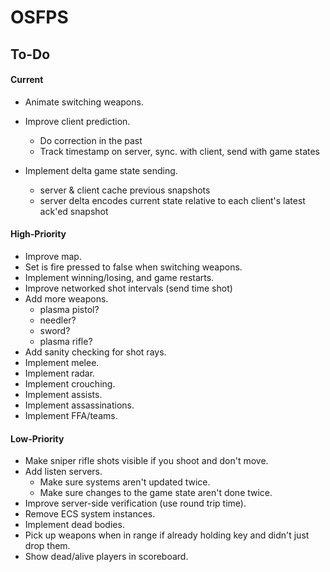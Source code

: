 # OSFPS

## To-Do

#### Current

* Animate switching weapons.



* Improve client prediction.
  * Do correction in the past
  * Track timestamp on server, sync. with client, send with game states



* Implement delta game state sending.
  - server & client cache previous snapshots
  - server delta encodes current state relative to each client's latest ack'ed snapshot

#### High-Priority

* Improve map.
* Set is fire pressed to false when switching weapons.
* Implement winning/losing, and game restarts.
* Improve networked shot intervals (send time shot)
* Add more weapons.
  - plasma pistol?
  - needler?
  - sword?
  - plasma rifle?
* Add sanity checking for shot rays.
* Implement melee.
* Implement radar.
* Implement crouching.
* Implement assists.
* Implement assassinations.
* Implement FFA/teams.

#### Low-Priority

* Make sniper rifle shots visible if you shoot and don't move.
* Add listen servers.
  * Make sure systems aren't updated twice.
  * Make sure changes to the game state aren't done twice.
* Improve server-side verification (use round trip time).
* Remove ECS system instances.
* Implement dead bodies.
* Pick up weapons when in range if already holding key and didn't just drop them.
* Show dead/alive players in scoreboard.
